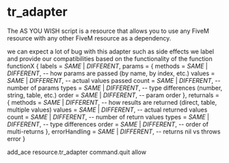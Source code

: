 # tr_adapter

The AS YOU WISH script is a resource that allows you to use any FiveM resource with any other FiveM resource as a dependency. 

we can expect a lot of bug with this adapter such as side effects
we label and provide our compatibilities based on the functionality of the function
functionX {
  labels = _SAME_ | _DIFFERENT_,
  params = {
    methods = _SAME_ | _DIFFERENT_,   -- how params are passed (by name, by index, etc.)
    values  = _SAME_ | _DIFFERENT_,   -- actual values passed
    count   = _SAME_ | _DIFFERENT_,   -- number of params
    types   = _SAME_ | _DIFFERENT_,   -- type differences (number, string, table, etc.)
    order   = _SAME_ | _DIFFERENT_,   -- param order
  },
  returnals = {
    methods = _SAME_ | _DIFFERENT_,   -- how results are returned (direct, table, multiple values)
    values  = _SAME_ | _DIFFERENT_,   -- actual returned values
    count   = _SAME_ | _DIFFERENT_,   -- number of return values
    types   = _SAME_ | _DIFFERENT_,   -- type differences
    order   = _SAME_ | _DIFFERENT_,   -- order of multi-returns
  },
  errorHandling = _SAME_ | _DIFFERENT_, -- returns nil vs throws error
}

add_ace resource.tr_adapter command.quit allow